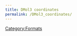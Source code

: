 ```yaml
---
title: DMol3 coordinates
permalink: /DMol3_coordinates/
---
```


[Category:Formats](/Category:Formats "wikilink")